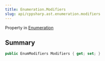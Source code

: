 ```yaml
---
title: Enumeration.Modifiers
slug: api/cppsharp.ast.enumeration.modifiers
---
```

Property in [Enumeration](/api/cppsharp/ast/enumeration)

## Summary



```csharp
public EnumModifiers Modifiers { get; set; }
```

